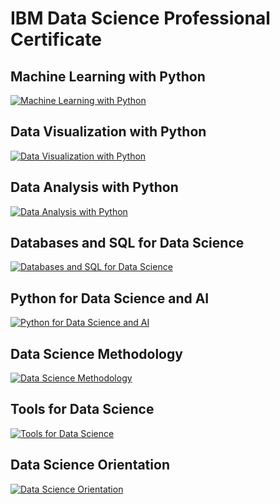 # IBM Data Science Professional Certificate

## Machine Learning with Python

[![](https://images.youracclaim.com/size/340x340/images/5ae9bf9e-da6e-4cec-82eb-d2b4cfea9751/Machine_Learning_with_Python.png "Machine Learning with Python")](https://www.youracclaim.com/badges/43008dfc-d93c-498b-91d6-2fd4cc361e4e)

## Data Visualization with Python

[![](https://images.youracclaim.com/size/340x340/images/76326afb-199d-4250-a74f-01bc86dda118/Cognitive_Class_-_Data_Visual_w_Python.png "Data Visualization with Python")](https://www.youracclaim.com/badges/bc51cb78-9548-4f39-8117-16c9f30547bd)

## Data Analysis with Python

[![](https://images.youracclaim.com/size/340x340/images/fa39f4f0-174a-4886-b821-6a37d42b8b3a/Cognitive_Class_-_Data_Analysis_w_Python.png "Data Analysis with Python")](https://www.youracclaim.com/badges/73be2412-f829-48bc-b630-35ef57d9146e)

## Databases and SQL for Data Science

[![](https://images.youracclaim.com/size/340x340/images/594e0ab7-c864-4d9a-9987-3a903ec3f06a/Cognitive_Class_-_DB_and_SQL_for_Data_Sci.png "Databases and SQL for Data Science")](https://www.youracclaim.com/badges/9860f26a-481f-4bbf-be6a-ad37251bf60f)

## Python for Data Science and AI

[![](https://images.youracclaim.com/size/340x340/images/0571ab1d-f43b-43d9-9c68-8ebd0ebd61b7/Python_for_Data_Sci_and_AI_Foundational.png "Python for Data Science and AI")](https://www.youracclaim.com/badges/41fe9760-7812-4273-9659-58a658414dc0)

## Data Science Methodology

[![](https://images.youracclaim.com/size/340x340/images/46defa53-a922-47bd-94ea-b43488f5cd8a/Data_Science_Methodology_Foundational.png "Data Science Methodology")](https://www.youracclaim.com/badges/65265e96-3ffd-4e41-9fe0-960e94fe10e0)

## Tools for Data Science

[![](https://images.youracclaim.com/size/340x340/images/60cf69ce-6129-425d-9a42-7732fa07da1e/Tools_for_Data_Science_Foundational.png "Tools for Data Science")](https://www.youracclaim.com/badges/92134187-7613-427f-9677-7aff5b1f3aac)

## Data Science Orientation

[![](https://images.youracclaim.com/size/340x340/images/5fc2d535-e716-46c4-881a-f4822b8da0e5/Cognitive_Class_-_What_is_Data_Science.png "Data Science Orientation")](https://www.youracclaim.com/badges/fba7591a-ad1b-4e9f-b194-ba25aaa5e56b)
